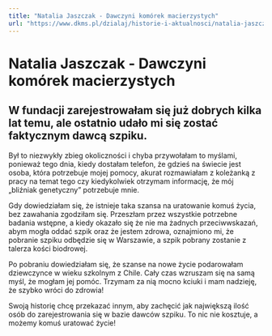 ```yaml
---
title: "Natalia Jaszczak - Dawczyni komórek macierzystych"
url: "https://www.dkms.pl/dzialaj/historie-i-aktualnosci/natalia-jaszczak-dawczyni-komorek-macierzystych"
---
```


# Natalia Jaszczak - Dawczyni komórek macierzystych

## W fundacji zarejestrowałam się już dobrych kilka lat temu, ale ostatnio udało mi się zostać faktycznym dawcą szpiku. 

Był to niezwykły zbieg okoliczności i chyba przywołałam to myślami, ponieważ tego dnia, kiedy dostałam telefon, że gdzieś na świecie jest osoba, która potrzebuje mojej pomocy, akurat rozmawiałam z koleżanką z pracy na temat tego czy kiedykolwiek otrzymam informację, że mój „bliźniak genetyczny” potrzebuje mnie.


Gdy dowiedziałam się, że istnieje taka szansa na uratowanie komuś życia, bez zawahania zgodziłam się. Przeszłam przez wszystkie potrzebne badania wstępne, a kiedy okazało się że nie ma żadnych przeciwwskazań, abym mogła oddać szpik oraz że jestem zdrowa, oznajmiono mi, że pobranie szpiku odbędzie się w Warszawie, a szpik pobrany zostanie z talerza kości biodrowej.


Po pobraniu dowiedziałam się, że szanse na nowe życie podarowałam dziewczynce w wieku szkolnym z Chile. Cały czas wzruszam się na samą myśl, że mogłam jej pomóc. Trzymam za nią mocno kciuki i mam nadzieję, że szybko wróci do zdrowia!


Swoją historię chcę przekazać innym, aby zachęcić jak największą ilość osób do zarejestrowania się w bazie dawców szpiku. To nic nie kosztuje, a możemy komuś uratować życie!



